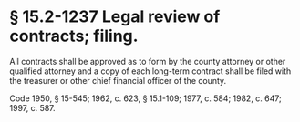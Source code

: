 # § 15.2-1237 Legal review of contracts; filing.

<p>All contracts shall be approved as to form by the county attorney or other qualified attorney and a copy of each long-term contract shall be filed with the treasurer or other chief financial officer of the county.</p><p>Code 1950, § 15-545; 1962, c. 623, § 15.1-109; 1977, c. 584; 1982, c. 647; 1997, c. 587.</p>